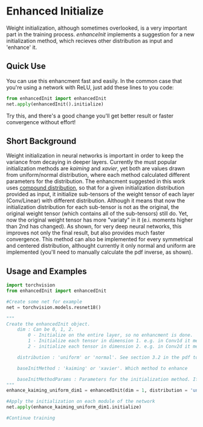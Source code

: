 # Enhanced Initialize

Weight initialization, although sometimes overlooked, is a very important part in the training process. *enhanceInit* implements a suggestion for a new initialization method, which recieves other distribution as input and 'enhance' it.

## Quick Use

You can use this enhancment fast and easily. In the common case that you're using a network with ReLU, just add these lines to you code:
```Python
from enhancedInit import enhancedInit
net.apply(enhancedInit().initialize)
```
Try this, and there's a good change you'll get better result or faster convergence without effort!

## Short Background

Weight initialization in neural networks is important in order to keep the variance from decaying in deeper layers. Currently the must popular initialization methods are *kaiming* and *xavier*, yet both are values drawn from uniform/normal distribution, where each method calculated different parameters for the distribution.
The enhancment suggested in this work uses [compound distribution](https://en.wikipedia.org/wiki/Compound_probability_distribution), so that for a given initialization distribution provided as input, it initialize sub-tensors of the weight tensor of each layer (Conv/Linear) with different distribution. Although it means that now the initialization distribution for each sub-tensor is not as the original, the original weight tensor (which contains all of the sub-tensors) still do. Yet, now the original weight tensor has more "variaty" in it (e.i. moments higher than 2nd has changed). 
As shown, for very deep neural networks, this improves not only the final result, but also provides much faster convergence. This method can also be implemented for every symmetrical and centered distribution, althought currently it only normal and uniform are implemented (you'll need to manually calculate the pdf inverse, as shown).

## Usage and Examples

```Python
import torchvision
from enhancedInit import enhancedInit

#Create some net for example
net = torchvision.models.resnet18()

"""
Create the enhancedInit object. 
	dim : Can be 0, 1, 2. 
		0 - Initialize on the entire layer, so no enhancment is done.
		1 - Initialize each tensor in dimension 1. e.g. in Conv1d it means each filter, and in Linear it means each row
		2 - initialize each tensor in dimension 2. e.g. in Conv2d it means each "row" in the 3-dimensional filter.

	distribution : 'uniform' or 'normal'. See section 3.2 in the pdf to understand how to implement for costume symmetric and centered distributions.

	baseInitMethod : 'kaiming' or 'xavier'. Which method to enhance

	baseInitMethodParams : Parameters for the initialization method. If empty, Used torch defaults.
"""
enhance_kaiming_uniform_dim1 = enhancedInit(dim = 1, distribution = 'uniform', baseInitMethod = 'kaiming')

#Apply the initialization on each module of the network
net.apply(enhance_kaiming_uniform_dim1.initialize)

#Continue training
```

